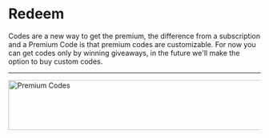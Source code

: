 # Redeem

Codes are a new way to get the premium, the difference from a subscription and a Premium Code is that premium codes are customizable.
For now you can get codes only by winning giveaways, in the future we'll make the option to buy custom codes.

___

<img src="https://cdn.discordapp.com/attachments/863342883946627073/1012687958454833234/unknown.png" alt="Premium Codes" style="height: 100px; width:600px;"/>

